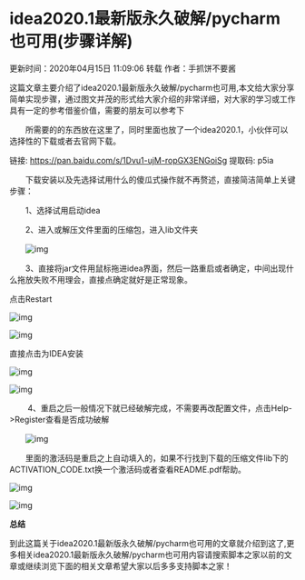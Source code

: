 # idea2020.1最新版永久破解/pycharm也可用(步骤详解)

 更新时间：2020年04月15日 11:09:06  转载 作者：手抓饼不要酱  

这篇文章主要介绍了idea2020.1最新版永久破解/pycharm也可用,本文给大家分享简单实现步骤，通过图文并茂的形式给大家介绍的非常详细，对大家的学习或工作具有一定的参考借鉴价值，需要的朋友可以参考下

　　所需要的的东西放在这里了，同时里面也放了一个idea2020.1，小伙伴可以选择性的下载或者去官网下载。

链接: https://pan.baidu.com/s/1Dvu1-ujM-ropGX3ENGoiSg 提取码: p5ia



　　下载安装以及先选择试用什么的傻瓜式操作就不再赘述，直接简洁简单上关键步骤：

　　1、选择试用启动idea

　　2、进入或解压文件里面的压缩包，进入lib文件夹

　　![img](https://img.jbzj.com/file_images/article/202004/2020041510532138.png)

　　3、直接将jar文件用鼠标拖进idea界面，然后一路重启或者确定，中间出现什么拖放失败不用理会，直接点确定就好是正常现象。

点击Restart

![img](https://img.jbzj.com/file_images/article/202004/2020041510532239.png)

![img](https://img.jbzj.com/file_images/article/202004/2020041510532240.png)

直接点击为IDEA安装

![img](https://img.jbzj.com/file_images/article/202004/2020041510532241.png)

![img](https://img.jbzj.com/file_images/article/202004/2020041510532242.png)

　　 4、重启之后一般情况下就已经破解完成，不需要再改配置文件，点击Help->Register查看是否成功破解

　　![img](https://img.jbzj.com/file_images/article/202004/2020041510532243.jpg)

　　里面的激活码是重启之上自动填入的，如果不行找到下载的压缩文件lib下的ACTIVATION_CODE.txt换一个激活码或者查看README.pdf帮助。

![img](https://img.jbzj.com/file_images/article/202004/2020041510532244.png)

![img](https://img.jbzj.com/file_images/article/202004/2020041510532345.png)

**总结**

到此这篇关于idea2020.1最新版永久破解/pycharm也可用的文章就介绍到这了,更多相关idea2020.1最新版永久破解/pycharm也可用内容请搜索脚本之家以前的文章或继续浏览下面的相关文章希望大家以后多多支持脚本之家！